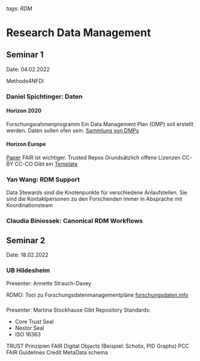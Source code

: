 ###### tags: RDM
# Research Data Management

## Seminar 1
Date: 04.02.2022

Methods4NFDI

### Daniel Spichtinger: Daten

#### Horizon 2020
Forschungsrahmenprogramm
Ein Data Management Plan (DMP) soll erstellt werden.
Daten sollen ofen sein.
[Sammlung von DMPs](https://phaidra.univie.ac.at/detail/o:1159821#?page=1&pagesize=10&collection=o:1140797)

#### Horizon Europe
[Paper](https://ec.europa.eu/info/funding-tenders/opportunities/docs/2021-2027/horizon/guidance/programme-guide_horizon_en.pdf)
FAIR ist wichtiger.
Trusted Repos
Grundsätzlich offene Lizenzen CC-BY CC-CO
Gibt ein [Template](https://ec.europa.eu/info/funding-tenders/opportunities/docs/2021-2027/horizon/temp-form/report/data-management-plan-template_he_en.docx)

### Yan Wang: RDM Support
Data Stewards sind die Knotenpunkte für verschiedene Anlaufstellen.
Sie sind die Kontaktpersonen zu den Forschenden immer in Absprache mit Koordinationsteam

### Claudia Biniossek: Canonical RDM Workflows

## Seminar 2
Date: 18.02.2022
### UB Hildesheim
Presenter: Annette Strauch-Davey

RDMO: Tool zu Forschungsdatenmanagementpläne
[forschungsdaten.info](https://forschungsdaten.info)

### 
Presenter: Martina Stockhause
Gibt Repository Standards:
* Core Trust Seal
* Nestor Seal
* ISO 16363

TRUST Prinzipien
FAIR Digital Objects (Beispiel: Scholix, PID Graphs)
PCC FAIR Guidelines
Credit
MetaData schema 